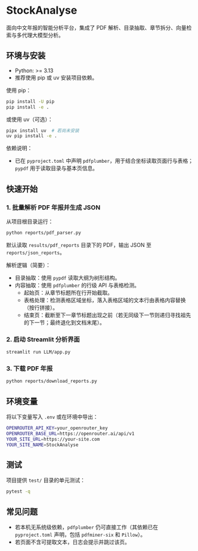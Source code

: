 # StockAnalyse

面向中文年报的智能分析平台，集成了 PDF 解析、目录抽取、章节拆分、向量检索与多代理大模型分析。

## 环境与安装

- Python: >= 3.13
- 推荐使用 pip 或 uv 安装项目依赖。

使用 pip：
```bash
pip install -U pip
pip install -e .
```

或使用 uv（可选）：
```bash
pipx install uv  # 若尚未安装
uv pip install -e .
```

依赖说明：
- 已在 `pyproject.toml` 中声明 `pdfplumber`，用于结合坐标读取页面行与表格；`pypdf` 用于读取目录与基本页信息。

## 快速开始

### 1. 批量解析 PDF 年报并生成 JSON
从项目根目录运行：
```bash
python reports/pdf_parser.py
```
默认读取 `results/pdf_reports` 目录下的 PDF，输出 JSON 至 `reports/json_reports`。

解析逻辑（简要）：
- 目录抽取：使用 `pypdf` 读取大纲为树形结构。
- 内容抽取：使用 `pdfplumber` 的行级 API 与表格检测。
  - 起始页：从章节标题所在行开始截取。
  - 表格处理：检测表格区域坐标，落入表格区域的文本行由表格内容替换（按行拼接）。
  - 结束页：截断至下一章节标题出现之前（若无同级下一节则递归寻找祖先的下一节；最终退化到文档末尾）。

### 2. 启动 Streamlit 分析界面
```bash
streamlit run LLM/app.py
```

### 3. 下载 PDF 年报
```bash
python reports/download_reports.py
```

## 环境变量
将以下变量写入 `.env` 或在环境中导出：
```bash
OPENROUTER_API_KEY=your_openrouter_key
OPENROUTER_BASE_URL=https://openrouter.ai/api/v1
YOUR_SITE_URL=https://your-site.com
YOUR_SITE_NAME=StockAnalyse
```

## 测试
项目提供 `test/` 目录的单元测试：
```bash
pytest -q
```

## 常见问题
- 若本机无系统级依赖，`pdfplumber` 仍可直接工作（其依赖已在 `pyproject.toml` 声明，包括 `pdfminer-six` 和 `Pillow`）。
- 若页面不含可提取文本，日志会提示并跳过该页。



